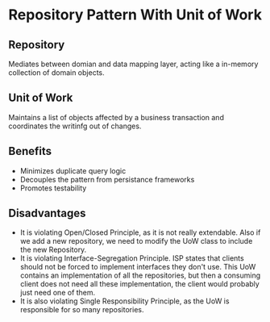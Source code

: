# Repository Pattern With Unit of Work
## Repository
Mediates between domian and data mapping layer, acting like a in-memory collection of domain objects.

## Unit of Work
Maintains a list of objects affected by a business transaction and coordinates the writinfg out of changes.

## Benefits
- Minimizes duplicate query logic
- Decouples the pattern from persistance frameworks
- Promotes testability

## Disadvantages
- It is violating Open/Closed Principle, as it is not really extendable. Also if we add a new repository, we need to modify the UoW class to include the new Repository. 
- It is violating Interface-Segregation Principle. ISP states that clients should not be forced to implement interfaces they don't use. This UoW contains an implementation of all the repositories, but then a consuming client does not need all these implementation, the client would probably just need one of them. 
- It is also violating Single Responsibility Principle, as the UoW is responsible for so many repositories.

